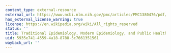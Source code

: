 ```yaml
---
content_type: external-resource
external_url: https://www.ncbi.nlm.nih.gov/pmc/articles/PMC1380476/pdf/amjph00516-0072.pdf
has_external_license_warning: true
license: https://en.wikipedia.org/wiki/All_rights_reserved
status: ''
title: Traditional Epidemiology, Modern Epidemiology, and Public Health
uid: 5935e741-4559-4a18-8788-5c7661351561
wayback_url: ''
---
```

